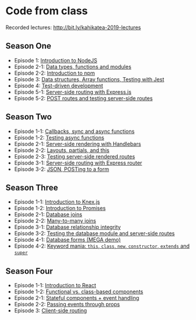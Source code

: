 # Code from class

Recorded lectures: http://bit.ly/kahikatea-2019-lectures

## Season One
* Episode 1: [Introduction to NodeJS](s01e01)
* Episode 2-1: [Data types, functions and modules](s01e02-1)
* Episode 2-2: [Introduction to npm](s01e02-2)
* Episode 3: [Data structures, Array functions, Testing with Jest](s01e03)
* Episode 4: [Test-driven development](s01e04)
* Episode 5-1: [Server-side routing with Express.js](s01e05-1)
* Episode 5-2: [POST routes and testing server-side routes](s01e05-2)

## Season Two
* Episode 1-1: [Callbacks, sync and async functions](s02e01-1)
* Episode 1-2: [Testing async functions](s02e01-2)
* Episode 2-1: [Server-side rendering with Handlebars](s02e02-1)
* Episode 2-2: [Layouts, partials, and this](s02e02-2)
* Episode 2-3: [Testing server-side rendered routes](s02e02-3)
* Episode 3-1: [Server-side routing with Express router](s02e03-1)
* Episode 3-2: [JSON, POSTing to a form](s02e03-2)

## Season Three
* Episode 1-1: [Introduction to Knex.js](s03e01-1)
* Episode 1-2: [Introduction to Promises](s03e01-2)
* Episode 2-1: [Database joins](s03e02-1)
* Episode 2-2: [Many-to-many joins](s03e02-2)
* Episode 3-1: [Database relationship integrity](s03e03-1)
* Episode 3-2: [Testing the database module and server-side routes](s03e03-2)
* Episode 4-1: [Database forms (MEGA demo)](s03e04-1)
* Episode 4-2: [Keyword mania: `this`, `class`, `new`, `constructor`, `extends` and `super`](s03e04-2)

## Season Four
* Episode 1-1: [Introduction to React](s04e01-1)
* Episode 1-2: [Functional vs. class-based components](s04e01-2)
* Episode 2-1: [Stateful components + event handling](s04e02-1)
* Episode 2-2: [Passing events through props](s04e02-2)
* Episode 3: [Client-side routing](s04e03)